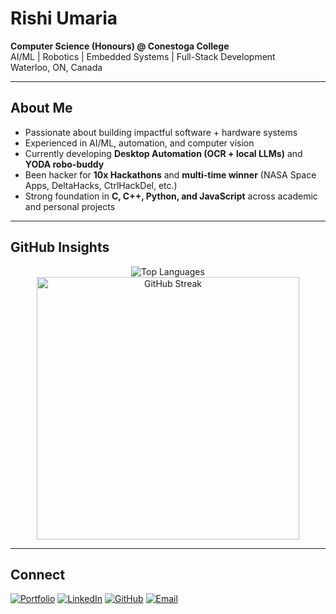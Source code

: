 # Rishi Umaria  

**Computer Science (Honours) @ Conestoga College**  
AI/ML | Robotics | Embedded Systems | Full-Stack Development  
Waterloo, ON, Canada  

---

## About Me  
- Passionate about building impactful software + hardware systems  
- Experienced in AI/ML, automation, and computer vision  
- Currently developing **Desktop Automation (OCR + local LLMs)** and **YODA robo-buddy**  
- Been hacker for **10x Hackathons** and **multi-time winner** (NASA Space Apps, DeltaHacks, CtrlHackDel, etc.)  
- Strong foundation in **C, C++, Python, and JavaScript** across academic and personal projects  

---

## GitHub Insights  

<p align="center">  
  <img src="https://github-readme-stats.vercel.app/api/top-langs/?username=R-umaria&layout=compact&theme=default" alt="Top Languages"/>    
  <img src="https://github-readme-streak-stats.herokuapp.com/?user=R-umaria&theme=default" width="420" alt="GitHub Streak"/>  
</p>  

---

## Connect  
[![Portfolio](https://img.shields.io/badge/Portfolio-000000?style=for-the-badge&logo=vercel&logoColor=white)](https://rishi-rumaria.vercel.app)  [![LinkedIn](https://img.shields.io/badge/LinkedIn-0077B5?style=for-the-badge&logo=linkedin&logoColor=white)](https://linkedin.com/in/rishiumaria)  [![GitHub](https://img.shields.io/badge/GitHub-181717?style=for-the-badge&logo=github&logoColor=white)](https://github.com/R-umaria)  [![Email](https://img.shields.io/badge/Email-D14836?style=for-the-badge&logo=gmail&logoColor=white)](mailto:rishiumaria24@gmail.com)
